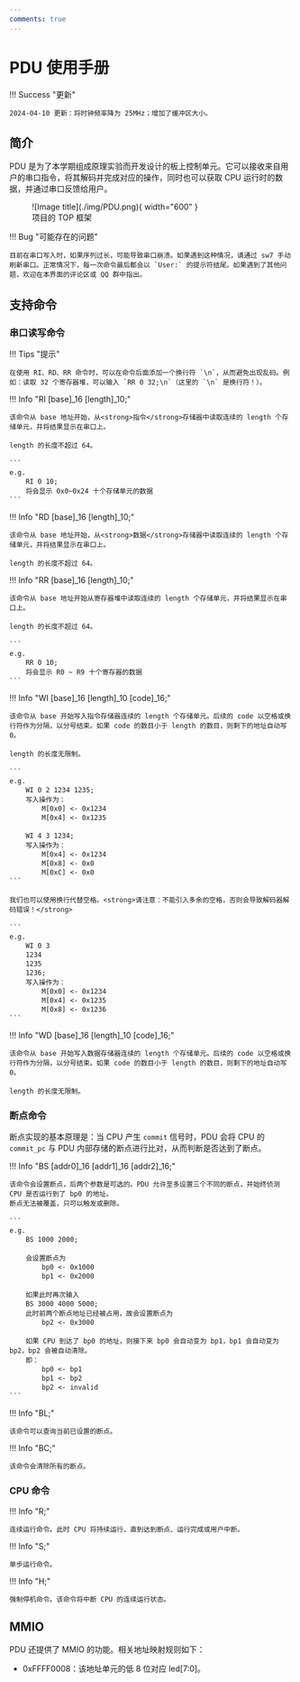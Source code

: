 ```yaml
---
comments: true 
---
```


# <strong>PDU 使用手册</strong>

!!! Success "更新"

    2024-04-10 更新：将时钟频率降为 25MHz；增加了缓冲区大小。


## <strong>简介</strong>

PDU 是为了本学期组成原理实验而开发设计的板上控制单元。它可以接收来自用户的串口指令，将其解码并完成对应的操作，同时也可以获取 CPU 运行时的数据，并通过串口反馈给用户。

<figure markdown>
![Image title](./img/PDU.png){ width="600" }
<figcaption>项目的 TOP 框架</figcaption>
</figure>

!!! Bug "可能存在的问题"

    目前在串口写入时，如果序列过长，可能导致串口崩溃。如果遇到这种情况，请通过 sw7 手动刷新串口。正常情况下，每一次命令最后都会以 `User:` 的提示符结尾。如果遇到了其他问题，欢迎在本界面的评论区或 QQ 群中指出。


## <strong>支持命令</strong>

### <strong>串口读写命令</strong>

!!! Tips "提示"

    在使用 RI、RD、RR 命令时，可以在命令后面添加一个换行符 `\n`，从而避免出现乱码。例如：读取 32 个寄存器堆，可以输入 `RR 0 32;\n`（这里的 `\n` 是换行符！）。

!!! Info "RI [base]_16 [length]_10;"

    该命令从 base 地址开始，从<strong>指令</strong>存储器中读取连续的 length 个存储单元，并将结果显示在串口上。
    
    length 的长度不超过 64。

    ```
    e.g.    
        RI 0 10;
        将会显示 0x0~0x24 十个存储单元的数据
    ```

!!! Info "RD [base]_16 [length]_10;"

    该命令从 base 地址开始，从<strong>数据</strong>存储器中读取连续的 length 个存储单元，并将结果显示在串口上。

    length 的长度不超过 64。


!!! Info "RR [base]_16 [length]_10;"

    该命令从 base 地址开始从寄存器堆中读取连续的 length 个存储单元，并将结果显示在串口上。
    
    length 的长度不超过 64。

    ```
    e.g.    
        RR 0 10; 
        将会显示 R0 ~ R9 十个寄存器的数据
    ```



!!! Info "WI [base]_16 [length]_10 [code]_16;"

    该命令从 base 开始写入指令存储器连续的 length 个存储单元。后续的 code 以空格或换行符作为分隔，以分号结束。如果 code 的数目小于 length 的数目，则剩下的地址自动写 0。

    length 的长度无限制。

    ```
    e.g.    
        WI 0 2 1234 1235;
        写入操作为：
            M[0x0] <- 0x1234
            M[0x4] <- 0x1235

        WI 4 3 1234;
        写入操作为：
            M[0x4] <- 0x1234
            M[0x8] <- 0x0
            M[0xC] <- 0x0
    ```

    我们也可以使用换行代替空格。<strong>请注意：不能引入多余的空格，否则会导致解码器解码错误！</strong>

    ```
    e.g.
        WI 0 3
        1234
        1235
        1236;
        写入操作为：
            M[0x0] <- 0x1234
            M[0x4] <- 0x1235
            M[0x8] <- 0x1236
    ```

!!! Info "WD [base]_16 [length]_10 [code]_16;"

    该命令从 base 开始写入数据存储器连续的 length 个存储单元。后续的 code 以空格或换行符作为分隔，以分号结束。如果 code 的数目小于 length 的数目，则剩下的地址自动写 0。

    length 的长度无限制。


### <strong>断点命令</strong>

断点实现的基本原理是：当 CPU 产生 `commit` 信号时，PDU 会将 CPU 的 `commit_pc` 与 PDU 内部存储的断点进行比对，从而判断是否达到了断点。

!!! Info "BS [addr0]_16 [addr1]_16 [addr2]_16;"

    该命令会设置断点，后两个参数是可选的。PDU 允许至多设置三个不同的断点，并始终侦测 CPU 是否运行到了 bp0 的地址。
    断点无法被覆盖，只可以触发或删除。

    ```
    e.g.
        BS 1000 2000;

        会设置断点为 
            bp0 <- 0x1000
            bp1 <- 0x2000

        如果此时再次输入
        BS 3000 4000 5000;
        此时前两个断点地址已经被占用，故会设置断点为
            bp2 <- 0x3000

        如果 CPU 到达了 bp0 的地址，则接下来 bp0 会自动变为 bp1，bp1 会自动变为 bp2，bp2 会被自动清除。
        即：
            bp0 <- bp1
            bp1 <- bp2
            bp2 <- invalid
    ```

    

!!! Info "BL;"

    该命令可以查询当前已设置的断点。


!!! Info "BC;"

    该命令会清除所有的断点。


### <strong> CPU 命令</strong>

!!! Info "R;"

    连续运行命令。此时 CPU 将持续运行，直到达到断点、运行完成或用户中断。


!!! Info "S;"

    单步运行命令。


!!! Info "H;"

    强制停机命令。该命令将中断 CPU 的连续运行状态。


## <strong>MMIO</strong>

PDU 还提供了 MMIO 的功能。相关地址映射规则如下：

- 0xFFFF0008：该地址单元的低 8 位对应 led[7:0]。
